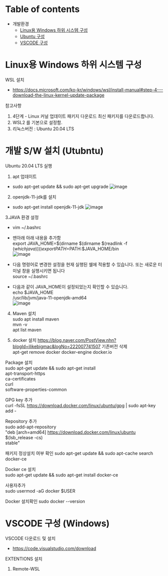 # Table of contents

- 개발환경
  - [Linux용 Windows 하위 시스템 구성](#Linux용-Windows-하위-시스템)
  - [Ubuntu 구성](#Ubntu-구성)
  - [VSCODE 구성](#VSCODE-구성)



# Linux용 Windows 하위 시스템 구성

WSL 설치 
-  https://docs.microsoft.com/ko-kr/windows/wsl/install-manual#step-4---download-the-linux-kernel-update-package

참고사항
1. 4단계 - Linux 커널 업데이트 패키지 다운로드
   최신 패키지를 다운로드합니다.
2. WSL2 를 기본으로 설정함.
3. 리눅스버전 : Ubuntu 20.04 LTS

# 개발 S/W 설치 (Utubntu)

Ubuntu 20.04 LTS 실행

1. apt 업데이트
  - sudo apt-get update && sudo apt-get upgrade
  ![image](https://user-images.githubusercontent.com/80744273/154805296-0d9975d5-6ff1-458b-b3f5-4f5aa0ebe9b7.png)

2. openjdk-11-jdk를 설치
  - sudo apt-get install openjdk-11-jdk
  ![image](https://user-images.githubusercontent.com/80744273/154805408-d4a41e79-5009-47ba-aaba-e9b7fcb4282e.png)

3.JAVA 환경 설정
 -  vim ~/.bashrc
 -  맨아래 아래 내용을 추가함   
    export JAVA_HOME=$(dirname $(dirname $(readlink -f $(which java))))  
    export PATH=$PATH:$JAVA_HOME/bin  
    ![image](https://user-images.githubusercontent.com/80744273/154805615-2ce20510-c686-43a1-a2e1-3e4a96c3568c.png)  

 - 다음 명령어로 변경한 설정을 현재 실행된 쉘에 적용할 수 있습니다. 또는 새로운 터미널 창을 실행시키면 됩니다  
    source ~/.bashrc

 - 다음과 같이 JAVA_HOME이 설정되었는지 확인할 수 있습니다.  
   echo $JAVA_HOME  
   /usr/lib/jvm/java-11-openjdk-amd64  
   ![image](https://user-images.githubusercontent.com/80744273/154805778-dfe70b1b-426e-4db5-a490-e71ee6f6e4e7.png)

 4. Maven 설치  
   sudo apt install maven  
   mvn -v  
   apt list maven  
   
 5. docker 설치   https://blog.naver.com/PostView.nhn?blogId=ilikebigmac&logNo=222007741507
   기존버전 삭제  
   apt-get remove docker docker-engine docker.io
   
   Package 설치  
   sudo apt-get update && sudo apt-get install \
   apt-transport-https \
   ca-certificates \
   curl \
   software-properties-common
 
   GPG key 추가  
   curl -fsSL https://download.docker.com/linux/ubuntu/gpg | sudo apt-key add -

   Repository 추가  
   sudo add-apt-repository \
   "deb [arch=amd64] https://download.docker.com/linux/ubuntu \
   $(lsb_release -cs) \
   stable"

   패키지 정상설치 여부 확인
   sudo apt-get update && sudo apt-cache search docker-ce
   
   Docker ce 설치  
   sudo apt-get update && sudo apt-get install docker-ce

   사용자추가  
   sudo usermod -aG docker $USER
   
   Docker 설치확인
   sudo docker --version

# VSCODE 구성  (Windows)

VSCODE 다운로드 및 설치
- https://code.visualstudio.com/download

EXTENTIONS 설치

1. Remote-WSL
